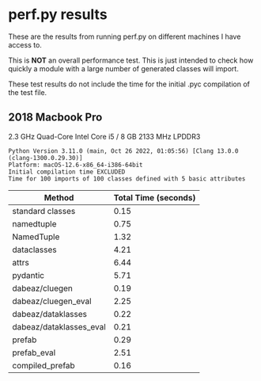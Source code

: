 # perf.py results #

These are the results from running perf.py on different machines I have access to.

This is **NOT** an overall performance test. This is just intended to check how
quickly a module with a large number of generated classes will import.

These test results do not include the time for the initial .pyc compilation of the
test file.

## 2018 Macbook Pro ##

2.3 GHz Quad-Core Intel Core i5 / 8 GB 2133 MHz LPDDR3

```
Python Version 3.11.0 (main, Oct 26 2022, 01:05:56) [Clang 13.0.0 (clang-1300.0.29.30)]
Platform: macOS-12.6-x86_64-i386-64bit
Initial compilation time EXCLUDED
Time for 100 imports of 100 classes defined with 5 basic attributes
```

| Method | Total Time (seconds) |
| --- | --- |
| standard classes | 0.15 |
| namedtuple | 0.75 |
| NamedTuple | 1.32 |
| dataclasses | 4.21 |
| attrs | 6.44 |
| pydantic | 5.71 |
| dabeaz/cluegen | 0.19 |
| dabeaz/cluegen_eval | 2.25 |
| dabeaz/dataklasses | 0.22 |
| dabeaz/dataklasses_eval | 0.21 |
| prefab | 0.29 |
| prefab_eval | 2.51 |
| compiled_prefab | 0.16 |

